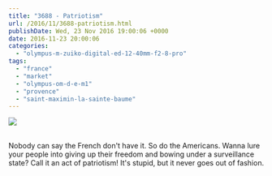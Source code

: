 ```yaml
---
title: "3688 - Patriotism"
url: /2016/11/3688-patriotism.html
publishDate: Wed, 23 Nov 2016 19:00:06 +0000
date: 2016-11-23 20:00:06
categories: 
  - "olympus-m-zuiko-digital-ed-12-40mm-f2-8-pro"
tags: 
  - "france"
  - "market"
  - "olympus-om-d-e-m1"
  - "provence"
  - "saint-maximin-la-sainte-baume"
---
```

<div class="container">
<div class="center"><a target="_blank" href="https://d25zfm9zpd7gm5.cloudfront.net/1200x1200/2016/20160622_121436_lr.jpg"><img class="webfeedsFeaturedVisual" src="https://d25zfm9zpd7gm5.cloudfront.net/0600x0600/2016/20160622_121436_lr.jpg" /></a></div>
</div>
<br />

Nobody can say the French don't have it. So do the Americans. Wanna lure your people into giving up their freedom and bowing under a surveillance state? Call it an act of patriotism! It's stupid, but it never goes out of fashion.
